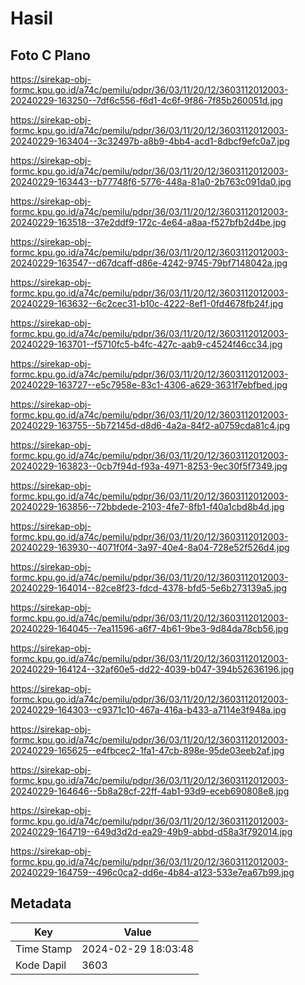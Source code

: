 # Hasil

## Foto C Plano

https://sirekap-obj-formc.kpu.go.id/a74c/pemilu/pdpr/36/03/11/20/12/3603112012003-20240229-163250--7df6c556-f6d1-4c6f-9f86-7f85b260051d.jpg

https://sirekap-obj-formc.kpu.go.id/a74c/pemilu/pdpr/36/03/11/20/12/3603112012003-20240229-163404--3c32497b-a8b9-4bb4-acd1-8dbcf9efc0a7.jpg

https://sirekap-obj-formc.kpu.go.id/a74c/pemilu/pdpr/36/03/11/20/12/3603112012003-20240229-163443--b77748f6-5776-448a-81a0-2b763c091da0.jpg

https://sirekap-obj-formc.kpu.go.id/a74c/pemilu/pdpr/36/03/11/20/12/3603112012003-20240229-163518--37e2ddf9-172c-4e64-a8aa-f527bfb2d4be.jpg

https://sirekap-obj-formc.kpu.go.id/a74c/pemilu/pdpr/36/03/11/20/12/3603112012003-20240229-163547--d67dcaff-d86e-4242-9745-79bf7148042a.jpg

https://sirekap-obj-formc.kpu.go.id/a74c/pemilu/pdpr/36/03/11/20/12/3603112012003-20240229-163632--6c2cec31-b10c-4222-8ef1-0fd4678fb24f.jpg

https://sirekap-obj-formc.kpu.go.id/a74c/pemilu/pdpr/36/03/11/20/12/3603112012003-20240229-163701--f5710fc5-b4fc-427c-aab9-c4524f46cc34.jpg

https://sirekap-obj-formc.kpu.go.id/a74c/pemilu/pdpr/36/03/11/20/12/3603112012003-20240229-163727--e5c7958e-83c1-4306-a629-3631f7ebfbed.jpg

https://sirekap-obj-formc.kpu.go.id/a74c/pemilu/pdpr/36/03/11/20/12/3603112012003-20240229-163755--5b72145d-d8d6-4a2a-84f2-a0759cda81c4.jpg

https://sirekap-obj-formc.kpu.go.id/a74c/pemilu/pdpr/36/03/11/20/12/3603112012003-20240229-163823--0cb7f94d-f93a-4971-8253-9ec30f5f7349.jpg

https://sirekap-obj-formc.kpu.go.id/a74c/pemilu/pdpr/36/03/11/20/12/3603112012003-20240229-163856--72bbdede-2103-4fe7-8fb1-f40a1cbd8b4d.jpg

https://sirekap-obj-formc.kpu.go.id/a74c/pemilu/pdpr/36/03/11/20/12/3603112012003-20240229-163930--4071f0f4-3a97-40e4-8a04-728e52f526d4.jpg

https://sirekap-obj-formc.kpu.go.id/a74c/pemilu/pdpr/36/03/11/20/12/3603112012003-20240229-164014--82ce8f23-fdcd-4378-bfd5-5e6b273139a5.jpg

https://sirekap-obj-formc.kpu.go.id/a74c/pemilu/pdpr/36/03/11/20/12/3603112012003-20240229-164045--7ea11596-a6f7-4b61-9be3-9d84da78cb56.jpg

https://sirekap-obj-formc.kpu.go.id/a74c/pemilu/pdpr/36/03/11/20/12/3603112012003-20240229-164124--32af60e5-dd22-4039-b047-394b52636196.jpg

https://sirekap-obj-formc.kpu.go.id/a74c/pemilu/pdpr/36/03/11/20/12/3603112012003-20240229-164303--c9371c10-467a-416a-b433-a7114e3f948a.jpg

https://sirekap-obj-formc.kpu.go.id/a74c/pemilu/pdpr/36/03/11/20/12/3603112012003-20240229-165625--e4fbcec2-1fa1-47cb-898e-95de03eeb2af.jpg

https://sirekap-obj-formc.kpu.go.id/a74c/pemilu/pdpr/36/03/11/20/12/3603112012003-20240229-164646--5b8a28cf-22ff-4ab1-93d9-eceb690808e8.jpg

https://sirekap-obj-formc.kpu.go.id/a74c/pemilu/pdpr/36/03/11/20/12/3603112012003-20240229-164719--649d3d2d-ea29-49b9-abbd-d58a3f792014.jpg

https://sirekap-obj-formc.kpu.go.id/a74c/pemilu/pdpr/36/03/11/20/12/3603112012003-20240229-164759--496c0ca2-dd6e-4b84-a123-533e7ea67b99.jpg


## Metadata

| Key        | Value               |
| ---------- | ------------------- |
| Time Stamp | 2024-02-29 18:03:48 |
| Kode Dapil | 3603                |



